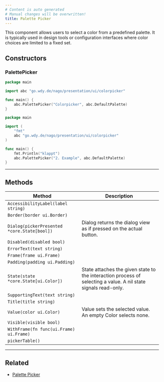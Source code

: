 ```yaml
---
# Content is auto generated
# Manual changes will be overwritten!
title: Palette Picker
---
```

This component allows users to select a color
from a predefined palette. It is typically used in design tools or
configuration interfaces where color choices are limited to a fixed set.

## Constructors
### PalettePicker
```go
package main

import abc "go.wdy.de/nago/presentation/ui/colorpicker"

func main() {
	abc.PalettePicker("Colorpicker", abc.DefaultPalette)
}

```
```go
package main

import (
	"fmt"
	abc "go.wdy.de/nago/presentation/ui/colorpicker"
)

func main() {
	fmt.Println("klappt")
	abc.PalettePicker("2. Example", abc.DefaultPalette)
}

```

---
## Methods
| Method | Description |
|--------| ------------|
| `AccessibilityLabel(label string)` |  |
| `Border(border ui.Border)` |  |
| `Dialog(pickerPresented *core.State[bool])` | Dialog returns the dialog view as if pressed on the actual button. |
| `Disabled(disabled bool)` |  |
| `ErrorText(text string)` |  |
| `Frame(frame ui.Frame)` |  |
| `Padding(padding ui.Padding)` |  |
| `State(state *core.State[ui.Color])` | State attaches the given state to the interaction process of selecting a value. A nil state signals read-only. |
| `SupportingText(text string)` |  |
| `Title(title string)` |  |
| `Value(color ui.Color)` | Value sets the selected value. An empty Color selects none. |
| `Visible(visible bool)` |  |
| `WithFrame(fn func(ui.Frame) ui.Frame)` |  |
| `pickerTable()` |  |
---
## Related

- [Palette Picker](../../composite/palette_picker/)


